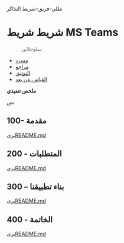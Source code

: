 مللي-فريق-شريط التذاكر

# شريط شريط MS Teams

> سلوجلاين

-   [مسرد](./GLOSSARY.md)
-   [مراجع](./REFERENCES.md)
-   [التوثيق](./DOCUMENTATION.md)
-   [القياس عن بعد](./TELEMETRY.md)

**ملخص تنفيذي**

نص

## 100- مقدمة

يرى[README.md](./100/README.md)

## 200 - المتطلبات

يرى[README.md](./200/README.md)

## 300 – بناء تطبيقنا

يرى[README.md](./300/README.md)

## 400 - الخاتمة

يرى[README.md](./400/README.md)
